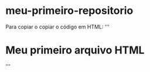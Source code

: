 # meu-primeiro-repositorio

Para copiar o copiar o código em HTML:
'''
<html>
  <h1>Meu primeiro arquivo HTML </h1>
</html>
'''
